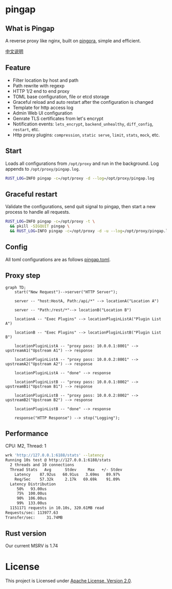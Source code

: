 # pingap

## What is Pingap

A reverse proxy like nginx, built on [pingora](https://github.com/cloudflare/pingora), simple and efficient.

[中文说明](./READMD_zh.md)

## Feature

- Filter location by host and path
- Path rewrite with regexp
- HTTP 1/2 end to end proxy
- TOML base configuration, file or etcd storage
- Graceful reload and auto restart after the configuration is changed
- Template for http access log
- Admin Web UI configuration
- Genrate TLS certificates from let's encrypt
- Notification events: `lets_encrypt`, `backend_unhealthy`, `diff_config`, `restart`, etc.
- Http proxy plugins: `compression`, `static serve`, `limit`, `stats`, `mock`, etc.

## Start

Loads all configurations from `/opt/proxy` and run in the background. Log appends to `/opt/proxy/pingap.log`.

```bash
RUST_LOG=INFO pingap -c=/opt/proxy -d --log=/opt/proxy/pingap.log
```

## Graceful restart

Validate the configurations, send quit signal to pingap, then start a new process to handle all requests.

```bash
RUST_LOG=INFO pingap -c=/opt/proxy -t \
  && pkill -SIGQUIT pingap \
  && RUST_LOG=INFO pingap -c=/opt/proxy -d -u --log=/opt/proxy/pingap.log
```

## Config

All toml configurations are as follows [pingap.toml](./conf/pingap.toml).

## Proxy step

```mermaid
graph TD;
    start("New Request")-->server("HTTP Server");

    server -- "host:HostA, Path:/api/*" --> locationA("Location A")

    server -- "Path:/rest/*"--> locationB("Location B")

    locationA -- "Exec Plugins" --> locationPluginListA("Plugin List A")

    locationB -- "Exec Plugins" --> locationPluginListB("Plugin List B")

    locationPluginListA -- "proxy pass: 10.0.0.1:8001" --> upstreamA1("Upstream A1") --> response

    locationPluginListA -- "proxy pass: 10.0.0.2:8001" --> upstreamA2("Upstream A2") --> response

    locationPluginListA -- "done" --> response

    locationPluginListB -- "proxy pass: 10.0.0.1:8002" --> upstreamB1("Upstream B1") --> response

    locationPluginListB -- "proxy pass: 10.0.0.2:8002" --> upstreamB2("Upstream B2") --> response

    locationPluginListB -- "done" --> response

    response("HTTP Response") --> stop("Logging");
```

## Performance

CPU: M2, Thread: 1

```bash
wrk 'http://127.0.0.1:6188/stats' --latency
Running 10s test @ http://127.0.0.1:6188/stats
  2 threads and 10 connections
  Thread Stats   Avg      Stdev     Max   +/- Stdev
    Latency    87.92us   60.91us   3.69ms   89.97%
    Req/Sec    57.32k     2.17k   69.69k    91.09%
  Latency Distribution
     50%   93.00us
     75%  100.00us
     90%  106.00us
     99%  133.00us
  1151171 requests in 10.10s, 320.61MB read
Requests/sec: 113977.63
Transfer/sec:     31.74MB
```

## Rust version

Our current MSRV is 1.74

# License

This project is Licensed under [Apache License, Version 2.0](./LICENSE).
